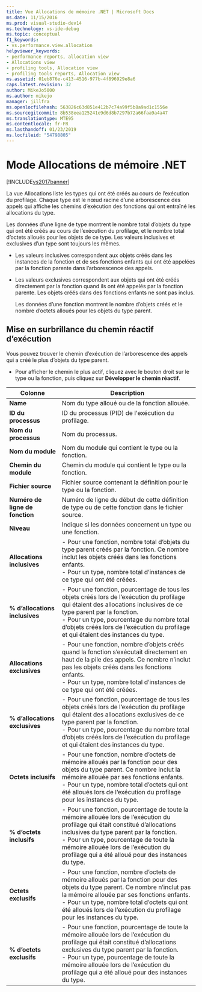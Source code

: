 ```yaml
---
title: Vue Allocations de mémoire .NET | Microsoft Docs
ms.date: 11/15/2016
ms.prod: visual-studio-dev14
ms.technology: vs-ide-debug
ms.topic: conceptual
f1_keywords:
- vs.performance.view.allocation
helpviewer_keywords:
- performance reports, allocation view
- Allocations view
- profiling tools, Allocation view
- profiling tools reports, Allocation view
ms.assetid: 01eb876e-c413-4516-977b-4f896929e8a6
caps.latest.revision: 32
author: MikeJo5000
ms.author: mikejo
manager: jillfra
ms.openlocfilehash: 563826c63d851e412b7c74a99f5b8a9ad1c1556e
ms.sourcegitcommit: 8b538eea125241e9d6d8b7297b72a66faa9a4a47
ms.translationtype: MTE95
ms.contentlocale: fr-FR
ms.lasthandoff: 01/23/2019
ms.locfileid: "54798805"
---
```

# <a name="net-memory-allocations-view"></a>Mode Allocations de mémoire .NET
[!INCLUDE[vs2017banner](../includes/vs2017banner.md)]

La vue Allocations liste les types qui ont été créés au cours de l’exécution du profilage. Chaque type est le nœud racine d’une arborescence des appels qui affiche les chemins d’exécution des fonctions qui ont entraîné les allocations du type.  
  
 Les données d’une ligne de type montrent le nombre total d’objets du type qui ont été créés au cours de l’exécution du profilage, et le nombre total d’octets alloués pour les objets de ce type. Les valeurs inclusives et exclusives d’un type sont toujours les mêmes.  
  
- Les valeurs inclusives correspondent aux objets créés dans les instances de la fonction et de ses fonctions enfants qui ont été appelées par la fonction parente dans l’arborescence des appels.  
  
- Les valeurs exclusives correspondent aux objets qui ont été créés directement par la fonction quand ils ont été appelés par la fonction parente. Les objets créés dans des fonctions enfants ne sont pas inclus.  
  
  Les données d’une fonction montrent le nombre d’objets créés et le nombre d’octets alloués pour les objets du type parent.  
  
## <a name="highlighting-the-execution-hot-path"></a>Mise en surbrillance du chemin réactif d’exécution  
 Vous pouvez trouver le chemin d’exécution de l’arborescence des appels qui a créé le plus d’objets du type parent.  
  
-   Pour afficher le chemin le plus actif, cliquez avec le bouton droit sur le type ou la fonction, puis cliquez sur **Développer le chemin réactif**.  
  
|Colonne|Description|  
|------------|-----------------|  
|**Name**|Nom du type alloué ou de la fonction allouée.|  
|**ID du processus**|ID du processus (PID) de l'exécution du profilage.|  
|**Nom du processus**|Nom du processus.|  
|**Nom du module**|Nom du module qui contient le type ou la fonction.|  
|**Chemin du module**|Chemin du module qui contient le type ou la fonction.|  
|**Fichier source**|Fichier source contenant la définition pour le type ou la fonction.|  
|**Numéro de ligne de fonction**|Numéro de ligne du début de cette définition de type ou de cette fonction dans le fichier source.|  
|**Niveau**|Indique si les données concernent un type ou une fonction.|  
|**Allocations inclusives**|-   Pour une fonction, nombre total d’objets du type parent créés par la fonction. Ce nombre inclut les objets créés dans les fonctions enfants.<br />-   Pour un type, nombre total d’instances de ce type qui ont été créées.|  
|**% d’allocations inclusives**|-   Pour une fonction, pourcentage de tous les objets créés lors de l’exécution du profilage qui étaient des allocations inclusives de ce type parent par la fonction.<br />-   Pour un type, pourcentage du nombre total d’objets créés lors de l’exécution du profilage et qui étaient des instances du type.|  
|**Allocations exclusives**|-   Pour une fonction, nombre d’objets créés quand la fonction s’exécutait directement en haut de la pile des appels. Ce nombre n’inclut pas les objets créés dans les fonctions enfants.<br />-   Pour un type, nombre total d’instances de ce type qui ont été créées.|  
|**% d’allocations exclusives**|-   Pour une fonction, pourcentage de tous les objets créés lors de l’exécution du profilage qui étaient des allocations exclusives de ce type parent par la fonction.<br />-   Pour un type, pourcentage du nombre total d’objets créés lors de l’exécution du profilage et qui étaient des instances du type.|  
|**Octets inclusifs**|-   Pour une fonction, nombre d’octets de mémoire alloués par la fonction pour des objets du type parent. Ce nombre inclut la mémoire allouée par ses fonctions enfants.<br />-   Pour un type, nombre total d’octets qui ont été alloués lors de l’exécution du profilage pour les instances du type.|  
|**% d’octets inclusifs**|-   Pour une fonction, pourcentage de toute la mémoire allouée lors de l’exécution du profilage qui était constitué d’allocations inclusives du type parent par la fonction.<br />-   Pour un type, pourcentage de toute la mémoire allouée lors de l’exécution du profilage qui a été alloué pour des instances du type.|  
|**Octets exclusifs**|-   Pour une fonction, nombre d’octets de mémoire alloués par la fonction pour des objets du type parent. Ce nombre n’inclut pas la mémoire allouée par ses fonctions enfants.<br />-   Pour un type, nombre total d’octets qui ont été alloués lors de l’exécution du profilage pour les instances du type.|  
|**% d’octets exclusifs**|-   Pour une fonction, pourcentage de toute la mémoire allouée lors de l’exécution du profilage qui était constitué d’allocations exclusives du type parent par la fonction.<br />-   Pour un type, pourcentage de toute la mémoire allouée lors de l’exécution du profilage qui a été alloué pour des instances du type.|
